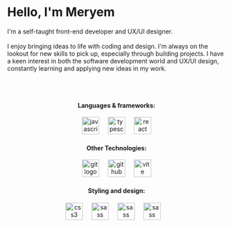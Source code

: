 
  <h1>Hello, I'm Meryem</h1> 
  I'm a self-taught front-end developer and UX/UI designer.
  <br></br>
  I enjoy bringing ideas to life with coding and design. I'm always on the lookout for new skills to pick up, especially through building projects. I have a keen interest in both the software development world and UX/UI design, constantly learning and applying new ideas in my work.


<br></br>

<div align="center">
  <h4>Languages & frameworks:</h4>
  <img src="https://cdn.jsdelivr.net/gh/devicons/devicon/icons/javascript/javascript-original.svg" height="40" alt="javascript logo"  />
  <img width="12" />
  <img src="https://cdn.jsdelivr.net/gh/devicons/devicon/icons/typescript/typescript-original.svg" height="40" alt="typescript logo"  />
  <img width="12" />
  <img src="https://cdn.jsdelivr.net/gh/devicons/devicon/icons/react/react-original.svg" height="40" alt="react logo"  />
</div>

<div align="center">
  <h4>Other Technologies:</h4>
  <img src="https://cdn.jsdelivr.net/gh/devicons/devicon/icons/git/git-original.svg" height="40" alt="git logo"  />
  <img width="12" />
  <img src="https://skillicons.dev/icons?i=github" height="40" alt="github logo"  />
  <img width="12" />
  <img src="https://skillicons.dev/icons?i=vite" height="40" alt="vite logo"  />
</div>

<div align="center">
  <h4>Styling and design:</h4>
  <img src="https://cdn.jsdelivr.net/gh/devicons/devicon/icons/css3/css3-original.svg" height="40" alt="css3 logo"  />
  <img width="12" />
  <img src="https://cdn.jsdelivr.net/gh/devicons/devicon/icons/figma/figma-original.svg" height="40" alt="sass logo"  />
  <img width="12" />
  <img src="https://upload.wikimedia.org/wikipedia/commons/a/af/Adobe_Photoshop_CC_icon.svg"" height="40" alt="sass logo"  />
  <img width="12" />
  <img src="https://upload.wikimedia.org/wikipedia/commons/f/fb/Adobe_Illustrator_CC_icon.svg" height="40" alt="sass logo"  />
  <img width="12" />


</div>

</div>


      
          


<!---
kaftarmery/kaftarmery is a ✨ special ✨ repository because its `README.md` (this file) appears on your GitHub profile.
You can click the Preview link to take a look at your changes.
--->
